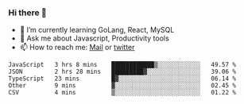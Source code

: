 ### Hi there 👋

- 🌱 I’m currently learning GoLang, React, MySQL
- 💬 Ask me about Javascript, Productivity tools 
- 📫 How to reach me: [Mail](mailto:kvaishak47@gmail.com) or [twitter](https://twitter.com/kvaish4k)

<!--START_SECTION:waka-->
```text
JavaScript   3 hrs 8 mins    ████████████▒░░░░░░░░░░░░   49.57 % 
JSON         2 hrs 28 mins   █████████▓░░░░░░░░░░░░░░░   39.06 % 
TypeScript   23 mins         █▓░░░░░░░░░░░░░░░░░░░░░░░   06.14 % 
Other        9 mins          ▓░░░░░░░░░░░░░░░░░░░░░░░░   02.45 % 
CSV          4 mins          ▒░░░░░░░░░░░░░░░░░░░░░░░░   01.22 % 
```
<!--END_SECTION:waka-->
